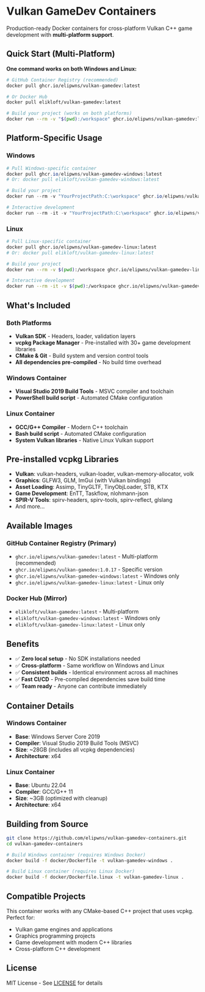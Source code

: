# Vulkan GameDev Containers

Production-ready Docker containers for cross-platform Vulkan C++ game development with **multi-platform support**.

## Quick Start (Multi-Platform)

**One command works on both Windows and Linux:**
```bash
# GitHub Container Registry (recommended)
docker pull ghcr.io/elipwns/vulkan-gamedev:latest

# Or Docker Hub
docker pull elikloft/vulkan-gamedev:latest

# Build your project (works on both platforms)
docker run --rm -v "$(pwd):/workspace" ghcr.io/elipwns/vulkan-gamedev:latest
```

## Platform-Specific Usage

### Windows
```powershell
# Pull Windows-specific container
docker pull ghcr.io/elipwns/vulkan-gamedev-windows:latest
# Or: docker pull elikloft/vulkan-gamedev-windows:latest

# Build your project
docker run --rm -v "YourProjectPath:C:\workspace" ghcr.io/elipwns/vulkan-gamedev-windows:latest powershell C:/build.ps1

# Interactive development
docker run --rm -it -v "YourProjectPath:C:\workspace" ghcr.io/elipwns/vulkan-gamedev-windows:latest
```

### Linux
```bash
# Pull Linux-specific container
docker pull ghcr.io/elipwns/vulkan-gamedev-linux:latest
# Or: docker pull elikloft/vulkan-gamedev-linux:latest

# Build your project
docker run --rm -v $(pwd):/workspace ghcr.io/elipwns/vulkan-gamedev-linux:latest /build.sh

# Interactive development
docker run --rm -it -v $(pwd):/workspace ghcr.io/elipwns/vulkan-gamedev-linux:latest
```

## What's Included

### Both Platforms
- **Vulkan SDK** - Headers, loader, validation layers
- **vcpkg Package Manager** - Pre-installed with 30+ game development libraries
- **CMake & Git** - Build system and version control tools
- **All dependencies pre-compiled** - No build time overhead

### Windows Container
- **Visual Studio 2019 Build Tools** - MSVC compiler and toolchain
- **PowerShell build script** - Automated CMake configuration

### Linux Container  
- **GCC/G++ Compiler** - Modern C++ toolchain
- **Bash build script** - Automated CMake configuration
- **System Vulkan libraries** - Native Linux Vulkan support

## Pre-installed vcpkg Libraries
- **Vulkan**: vulkan-headers, vulkan-loader, vulkan-memory-allocator, volk
- **Graphics**: GLFW3, GLM, ImGui (with Vulkan bindings)
- **Asset Loading**: Assimp, TinyGLTF, TinyObjLoader, STB, KTX
- **Game Development**: EnTT, Taskflow, nlohmann-json
- **SPIR-V Tools**: spirv-headers, spirv-tools, spirv-reflect, glslang
- And more...

## Available Images

### GitHub Container Registry (Primary)
- `ghcr.io/elipwns/vulkan-gamedev:latest` - Multi-platform (recommended)
- `ghcr.io/elipwns/vulkan-gamedev:1.0.17` - Specific version
- `ghcr.io/elipwns/vulkan-gamedev-windows:latest` - Windows only
- `ghcr.io/elipwns/vulkan-gamedev-linux:latest` - Linux only

### Docker Hub (Mirror)
- `elikloft/vulkan-gamedev:latest` - Multi-platform
- `elikloft/vulkan-gamedev-windows:latest` - Windows only
- `elikloft/vulkan-gamedev-linux:latest` - Linux only

## Benefits
- ✅ **Zero local setup** - No SDK installations needed
- ✅ **Cross-platform** - Same workflow on Windows and Linux
- ✅ **Consistent builds** - Identical environment across all machines
- ✅ **Fast CI/CD** - Pre-compiled dependencies save build time
- ✅ **Team ready** - Anyone can contribute immediately

## Container Details

### Windows Container
- **Base**: Windows Server Core 2019
- **Compiler**: Visual Studio 2019 Build Tools (MSVC)
- **Size**: ~28GB (includes all vcpkg dependencies)
- **Architecture**: x64

### Linux Container
- **Base**: Ubuntu 22.04
- **Compiler**: GCC/G++ 11
- **Size**: ~3GB (optimized with cleanup)
- **Architecture**: x64

## Building from Source
```bash
git clone https://github.com/elipwns/vulkan-gamedev-containers.git
cd vulkan-gamedev-containers

# Build Windows container (requires Windows Docker)
docker build -f docker/Dockerfile -t vulkan-gamedev-windows .

# Build Linux container (requires Linux Docker)
docker build -f docker/Dockerfile.linux -t vulkan-gamedev-linux .
```

## Compatible Projects
This container works with any CMake-based C++ project that uses vcpkg. Perfect for:
- Vulkan game engines and applications
- Graphics programming projects  
- Game development with modern C++ libraries
- Cross-platform C++ development

## License
MIT License - See [LICENSE](LICENSE) for details